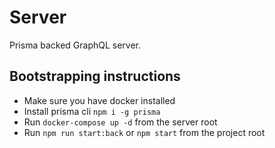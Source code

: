 # Server

Prisma backed GraphQL server.

## Bootstrapping instructions

  - Make sure you have docker installed
  - Install prisma cli `npm i -g prisma`
  - Run `docker-compose up -d` from the server root
  - Run `npm run start:back` or `npm start` from the project root
